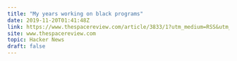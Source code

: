 ```yaml
---
title: "My years working on black programs"
date: 2019-11-20T01:41:48Z
link: https://www.thespacereview.com/article/3833/1?utm_medium=RSS&utm_source=hune
site: www.thespacereview.com
topic: Hacker News
draft: false
---
```

